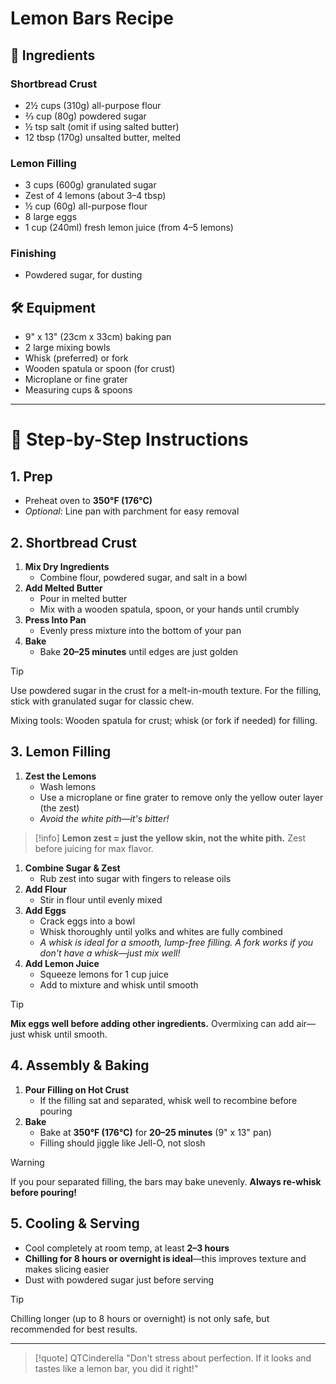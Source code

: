 # Lemon Bars Recipe

## 📝 **Ingredients**

### **Shortbread Crust**

- 2½ cups (310g) all-purpose flour
- ⅔ cup (80g) powdered sugar
- ½ tsp salt (omit if using salted butter)
- 12 tbsp (170g) unsalted butter, melted

### **Lemon Filling**

- 3 cups (600g) granulated sugar
- Zest of 4 lemons (about 3–4 tbsp)
- ½ cup (60g) all-purpose flour
- 8 large eggs
- 1 cup (240ml) fresh lemon juice (from 4–5 lemons)

### **Finishing**

- Powdered sugar, for dusting

## 🛠️ **Equipment**

- 9" x 13" (23cm x 33cm) baking pan
- 2 large mixing bowls
- Whisk (preferred) or fork
- Wooden spatula or spoon (for crust)
- Microplane or fine grater
- Measuring cups \& spoons

---

# 🥄 **Step-by-Step Instructions**

## 1. **Prep**

- Preheat oven to **350°F (176°C)**
- *Optional*: Line pan with parchment for easy removal

## 2. **Shortbread Crust**

1. **Mix Dry Ingredients**
	- Combine flour, powdered sugar, and salt in a bowl
2. **Add Melted Butter**
	- Pour in melted butter
	- Mix with a wooden spatula, spoon, or your hands until crumbly
3. **Press Into Pan**
	- Evenly press mixture into the bottom of your pan
4. **Bake**
	- Bake **20–25 minutes** until edges are just golden

> [!tip]
> Use powdered sugar in the crust for a melt-in-mouth texture. For the filling, stick with granulated sugar for classic chew.
>
> Mixing tools: Wooden spatula for crust; whisk (or fork if needed) for filling.

## 3. **Lemon Filling**

1. **Zest the Lemons**
	- Wash lemons
	- Use a microplane or fine grater to remove only the yellow outer layer (the zest)
	- *Avoid the white pith—it's bitter!*

> [!info]
> **Lemon zest = just the yellow skin, not the white pith.**
> Zest before juicing for max flavor.

1. **Combine Sugar \& Zest**
	- Rub zest into sugar with fingers to release oils
2. **Add Flour**
	- Stir in flour until evenly mixed
3. **Add Eggs**
	- Crack eggs into a bowl
	- Whisk thoroughly until yolks and whites are fully combined
	- *A whisk is ideal for a smooth, lump-free filling. A fork works if you don't have a whisk—just mix well!*
4. **Add Lemon Juice**
	- Squeeze lemons for 1 cup juice
	- Add to mixture and whisk until smooth

> [!tip]
> **Mix eggs well before adding other ingredients.**
> Overmixing can add air—just whisk until smooth.

## 4. **Assembly \& Baking**

1. **Pour Filling on Hot Crust**
	- If the filling sat and separated, whisk well to recombine before pouring
2. **Bake**
	- Bake at **350°F (176°C)** for **20–25 minutes** (9" x 13" pan)
	- Filling should jiggle like Jell-O, not slosh

> [!warning]
> If you pour separated filling, the bars may bake unevenly. **Always re-whisk before pouring!**

## 5. **Cooling \& Serving**

- Cool completely at room temp, at least **2–3 hours**
- **Chilling for 8 hours or overnight is ideal**—this improves texture and makes slicing easier
- Dust with powdered sugar just before serving

> [!tip]
> Chilling longer (up to 8 hours or overnight) is not only safe, but recommended for best results.

---

> [!quote] QTCinderella
> "Don't stress about perfection. If it looks and tastes like a lemon bar, you did it right!"
